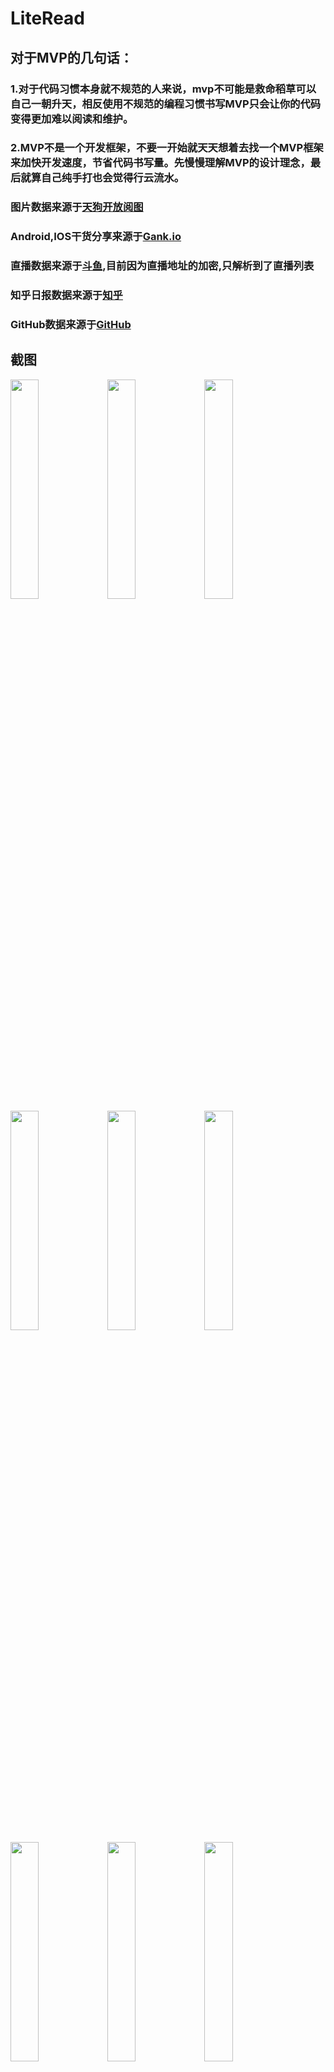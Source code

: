 # LiteRead

## 对于MVP的几句话：
### 1.对于代码习惯本身就不规范的人来说，mvp不可能是救命稻草可以自己一朝升天，相反使用不规范的编程习惯书写MVP只会让你的代码变得更加难以阅读和维护。
### 2.MVP不是一个开发框架，不要一开始就天天想着去找一个MVP框架来加快开发速度，节省代码书写量。先慢慢理解MVP的设计理念，最后就算自己纯手打也会觉得行云流水。


### 图片数据来源于[天狗开放阅图](http://apistore.baidu.com/apiworks/servicedetail/992.html)

### Android,IOS干货分享来源于[Gank.io](http://gank.io/api)

### 直播数据来源于[斗鱼](http://www.douyu.com),目前因为直播地址的加密,只解析到了直播列表

### 知乎日报数据来源于[知乎](http://www.zhihu.com)

### GitHub数据来源于[GitHub](https://www.github.com)



## 截图

<img src="/img/Screenshot_2016-09-01-23-05-48.jpeg" width="30%"/>
<img src="/img/Screenshot_2016-09-13-16-06-22.jpeg" width="30%"/>
<img src="/img/Screenshot_2016-09-01-23-06-32.jpeg" width="30%"/>
<img src="/img/Screenshot_2016-09-01-23-06-51.jpeg" width="30%"/>
<img src="/img/Screenshot_2016-09-01-23-07-12.jpeg" width="30%"/>
<img src="/img/Screenshot_2016-09-01-23-07-30.jpeg" width="30%"/>
<img src="/img/Screenshot_2016-09-01-23-05-48.jpeg" width="30%"/>
<img src="/img/Screenshot_2016-09-05-15-28-44.jpeg" width="30%"/>
<img src="/img/Screenshot_2016-09-05-15-28-51.jpeg" width="30%"/>
<img src="/img/Screenshot_2016-09-09-10-22-38.jpeg" width="30%"/>

### 特别鸣谢:

[rxAndroid](https://github.com/ReactiveX/RxAndroid)

[retrofit](https://github.com/square/retrofit)

[butterknife](https://github.com/JakeWharton/butterknife)

[universal-image-loader](https://github.com/nostra13/Android-Universal-Image-Loader)

### 另外也非常感谢[Trinea](http://www.trinea.cn)的博客以及他的[CodeKK](http://www.codekk.com)给我提供了大量学习的机会


